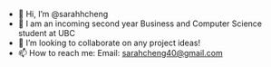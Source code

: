 - 👋 Hi, I’m @sarahhcheng
- 👀 I am an incoming second year Business and Computer Science student at UBC
- 💞️ I’m looking to collaborate on any project ideas! 
- 📫 How to reach me: Email: sarahcheng40@gmail.com        

<!---
sarahhcheng/sarahhcheng is a ✨ special ✨ repository because its `README.md` (this file) appears on your GitHub profile.
You can click the Preview link to take a look at your changes.
--->
